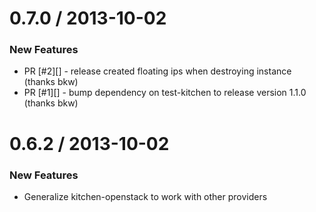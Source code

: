# 0.7.0 / 2013-10-02

### New Features

* PR [#2][] - release created floating ips when destroying instance (thanks bkw)
* PR [#1][] - bump dependency on test-kitchen to release version 1.1.0 (thanks bkw)

# 0.6.2 / 2013-10-02

### New Features

* Generalize kitchen-openstack to work with other providers


